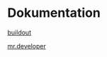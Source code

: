 # Dokumentation

[buildout](https://pypi.python.org/pypi/zc.buildout)

[mr.developer](https://pypi.python.org/pypi/mr.developer)

